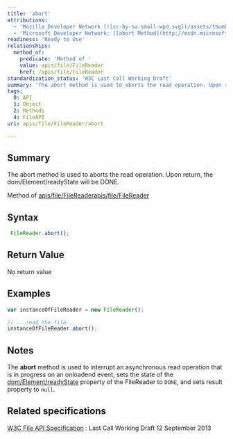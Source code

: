 ```yaml
---
title: 'abort'
attributions:
  - 'Mozilla Developer Network [![cc-by-sa-small-wpd.svg](/assets/thumb/8/8c/cc-by-sa-small-wpd.svg/120px-cc-by-sa-small-wpd.svg.png)](http://creativecommons.org/licenses/by-sa/3.0/us/): [[abort](https://developer.mozilla.org/en-US/docs/Web/API/FileReader.abort) Article]'
  - 'Microsoft Developer Network: [[abort Method](http://msdn.microsoft.com/en-us/library/ie/hh772297(v=vs.85).aspx) Article]'
readiness: 'Ready to Use'
relationships:
  method_of:
    predicate: 'Method of '
    value: apis/file/FileReader
    href: /apis/file/FileReader
standardization_status: 'W3C Last Call Working Draft'
summary: 'The abort method is used to aborts the read operation. Upon return, the dom/Element/readyState will be DONE.'
tags:
  0: API
  1: Object
  2: Methods
  4: FileAPI
uri: apis/file/FileReader/abort

---
```

## Summary

The abort method is used to aborts the read operation. Upon return, the dom/Element/readyState will be DONE.

Method of [apis/file/FileReader](/apis/file/FileReader)[apis/file/FileReader](/apis/file/FileReader)

## Syntax

``` js
 FileReader.abort();
```

## Return Value

No return value

## Examples

``` js
var instanceOfFileReader = new FileReader();

// ...read the file...
instanceOfFileReader.abort();
```

## Notes

The **abort** method is used to interrupt an asynchronous read operation that is in progress on an onloadend event, sets the state of the [dom/Element/readyState](/dom/Element/readyState) property of the FileReader to `DONE`, and sets result property to `null`.

## Related specifications

[W3C File API Specification](http://www.w3.org/TR/FileAPI/)
:   Last Call Working Draft 12 September 2013
